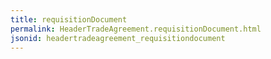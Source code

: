 ```yaml
---
title: requisitionDocument
permalink: HeaderTradeAgreement.requisitionDocument.html
jsonid: headertradeagreement_requisitiondocument
---
```

